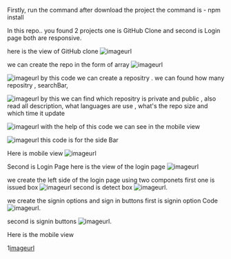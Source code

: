 Firstly, run the command after download the project the command is - npm install

In this repo.. you found 2 projects one is GitHub Clone and second is Login page both are responsive.

here is the view of GitHub clone
 ![imageurl](https://github.com/Harshit001-ctrl/codeAnt/blob/edc2c0d299e786f84a3e8bac9be6116908940a48/github.png)

we can create the repo in the form of array
 ![imageurl](https://github.com/Harshit001-ctrl/codeAnt/blob/36703608e102bb101e660ca60985427fe34dc47f/create%20repo.png)

![imageurl](https://github.com/Harshit001-ctrl/codeAnt/blob/75f0d2fead3a27b076c55b1314c447b0ee44135d/Repo%20code.png)
by this code we can create a repositry . we can found how many repositry , searchBar, 

![imageurl](https://github.com/Harshit001-ctrl/codeAnt/blob/9075bc5f71626ce655dc9b94451a6037ae8dd7eb/Repo%20Info.png)
by this we can find which repositry is private and public , also read all description, what languages are use , what's the repo size and which time it update

![imageurl](https://github.com/Harshit001-ctrl/codeAnt/blob/9075bc5f71626ce655dc9b94451a6037ae8dd7eb/Repo%20Info.png)
with the help of this code we can see in the mobile view

![imageurl](https://github.com/Harshit001-ctrl/codeAnt/blob/9075bc5f71626ce655dc9b94451a6037ae8dd7eb/SideBar%20Code.png)
this code is for the side Bar

   Here is mobile view
![imageurl](https://github.com/Harshit001-ctrl/codeAnt/blob/7a207288b557288bb3a0e6ef13f4839aded1bb53/Mobile%20view.png)



Second is Login Page 
here is the view of the login page 
![imageurl](https://github.com/Harshit001-ctrl/codeAnt/blob/36703608e102bb101e660ca60985427fe34dc47f/login.png)

we create the left side of the login page using two componets first one is 
issued box
![imageurl](https://github.com/Harshit001-ctrl/codeAnt/blob/36703608e102bb101e660ca60985427fe34dc47f/issue%20box.png)
second is detect box
![imageurl](https://github.com/Harshit001-ctrl/codeAnt/blob/36703608e102bb101e660ca60985427fe34dc47f/detect.png).

we create the signin options and sign in buttons
first is signin option  Code
![imageurl](https://github.com/Harshit001-ctrl/codeAnt/blob/36703608e102bb101e660ca60985427fe34dc47f/Sign%20option.png).

second is signin buttons
![imageurl](https://github.com/Harshit001-ctrl/codeAnt/blob/36703608e102bb101e660ca60985427fe34dc47f/sign%20button.png).

Here is the mobile view


1[imageurl](https://github.com/Harshit001-ctrl/codeAnt/blob/ff0cec7ea5a738c46f7504b5dec549cc8c316ceb/login%20mobile%20.png)




